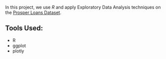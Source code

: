 In this project, we use *R* and apply Exploratory Data Analysis techniques on the [Prosper Loans Dataset](https://docs.google.com/document/d/1qEcwltBMlRYZT-l699-71TzInWfk4W9q5rTCSvDVMpc/pub?embedded=true).<br>

## Tools Used:
- R
- ggplot
- plotly

